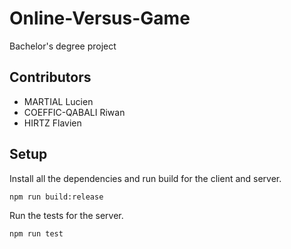# Online-Versus-Game

Bachelor's degree project

## Contributors

- MARTIAL Lucien
- COEFFIC-QABALI Riwan
- HIRTZ Flavien

## Setup

Install all the dependencies and run build for the client and server.

```
npm run build:release
```

Run the tests for the server.

```
npm run test
```
